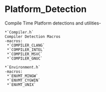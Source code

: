 # Platform_Detection

Compile Time Platform detections and utilities-

	*`Compiler.h`
	Compiler Detection Macros
	-macros:
	 *`COMPILER_CLANG`
	 *`COMPILER_INTEL`
	 *`COMPILER_MSVC`
	 *`COMPILER_GNUC`

	*`Environment.h`
	-macros:
	 *`ENVMT_MINGW`
	 *`ENVMT_CYGWIN`
	 *`ENVMT_UNIX`